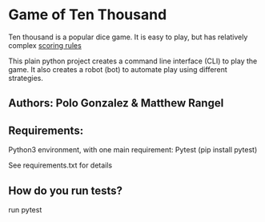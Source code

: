 # Game of Ten Thousand

Ten thousand is a popular dice game.
It is easy to play, but has relatively complex [scoring rules](https://en.wikipedia.org/wiki/Dice_10000)

This plain python project creates a command line interface (CLI) to play the game.
It also creates a robot (bot) to automate play using different strategies.

## Authors: Polo Gonzalez & Matthew Rangel

## Requirements:

Python3 environment, with one main requirement: Pytest (pip install pytest)

See requirements.txt for details

## How do you run tests?

run pytest
